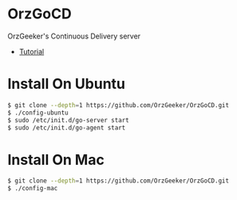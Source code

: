 # OrzGoCD

OrzGeeker's Continuous Delivery server 

- [Tutorial](https://www.gocd.org/help/)

# Install On Ubuntu 

```bash
$ git clone --depth=1 https://github.com/OrzGeeker/OrzGoCD.git
$ ./config-ubuntu
$ sudo /etc/init.d/go-server start
$ sudo /etc/init.d/go-agent start
```

# Install On Mac

```bash
$ git clone --depth=1 https://github.com/OrzGeeker/OrzGoCD.git
$ ./config-mac
```